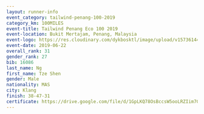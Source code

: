 ```yaml
--- 
layout: runner-info 
event_category: tailwind-penang-100-2019 
category_km: 100MILES 
event-title: Tailwind Penang Eco 100 2019 
event-location: Bukit Mertajam, Penang, Malaysia 
event-logo: https://res.cloudinary.com/dykbosktl/image/upload/v1573614442/Logo/Logo_gqlzi3.jpg 
event-date: 2019-06-22 
overall_rank: 31
gender_rank: 27
bib: 16086
last_name: Ng
first_name: Tze Shen
gender: Male
nationality: MAS
city: Klang
finish: 38-47-31
certificate: https://drive.google.com/file/d/1GpLKQ78OsBccsW5ooLRZIim7GpnasRfj/view?usp=sharing
--- 
```

